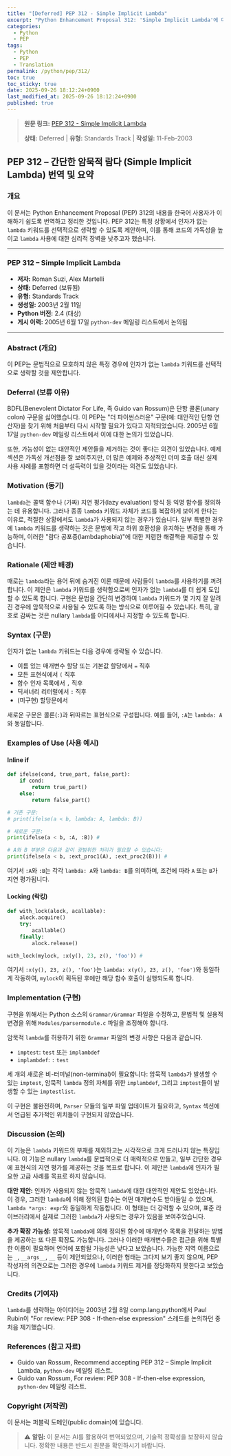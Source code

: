 ```yaml
---
title: "[Deferred] PEP 312 - Simple Implicit Lambda"
excerpt: "Python Enhancement Proposal 312: 'Simple Implicit Lambda'에 대한 한국어 번역입니다."
categories:
  - Python
  - PEP
tags:
  - Python
  - PEP
  - Translation
permalink: /python/pep/312/
toc: true
toc_sticky: true
date: 2025-09-26 18:12:24+0900
last_modified_at: 2025-09-26 18:12:24+0900
published: true
---
```

> **원문 링크:** [PEP 312 - Simple Implicit Lambda](https://peps.python.org/pep-0312/)
>
> **상태:** Deferred | **유형:** Standards Track | **작성일:** 11-Feb-2003

## PEP 312 – 간단한 암묵적 람다 (Simple Implicit Lambda) 번역 및 요약

### 개요
이 문서는 Python Enhancement Proposal (PEP) 312의 내용을 한국어 사용자가 이해하기 쉽도록 번역하고 정리한 것입니다. PEP 312는 특정 상황에서 인자가 없는 `lambda` 키워드를 선택적으로 생략할 수 있도록 제안하며, 이를 통해 코드의 가독성을 높이고 `lambda` 사용에 대한 심리적 장벽을 낮추고자 했습니다.

---

### PEP 312 – Simple Implicit Lambda

*   **저자:** Roman Suzi, Alex Martelli
*   **상태:** Deferred (보류됨)
*   **유형:** Standards Track
*   **생성일:** 2003년 2월 11일
*   **Python 버전:** 2.4 (대상)
*   **게시 이력:** 2005년 6월 17일 `python-dev` 메일링 리스트에서 논의됨

---

### Abstract (개요)

이 PEP는 문법적으로 모호하지 않은 특정 경우에 인자가 없는 `lambda` 키워드를 선택적으로 생략할 것을 제안합니다.

### Deferral (보류 이유)

BDFL(Benevolent Dictator For Life, 즉 Guido van Rossum)은 단항 콜론(unary colon) 구문을 싫어했습니다. 이 PEP는 "더 파이썬스러운" 구문(예: 대안적인 단항 연산자)을 찾기 위해 처음부터 다시 시작할 필요가 있다고 지적되었습니다. 2005년 6월 17일 `python-dev` 메일링 리스트에서 이에 대한 논의가 있었습니다.

또한, 가능성이 없는 대안적인 제안들을 제거하는 것이 좋다는 의견이 있었습니다. 예제 섹션은 가독성 개선점을 잘 보여주지만, 더 많은 예제와 추상적인 더미 호출 대신 실제 사용 사례를 포함하면 더 설득력이 있을 것이라는 의견도 있었습니다.

### Motivation (동기)

`lambda`는 콜백 함수나 (가짜) 지연 평가(lazy evaluation) 방식 등 익명 함수를 정의하는 데 유용합니다. 그러나 종종 `lambda` 키워드 자체가 코드를 복잡하게 보이게 한다는 이유로, 적절한 상황에서도 `lambda`가 사용되지 않는 경우가 있습니다. 일부 특별한 경우에 `lambda` 키워드를 생략하는 것은 문법에 작고 하위 호환성을 유지하는 변경을 통해 가능하며, 이러한 "람다 공포증(lambdaphobia)"에 대한 저렴한 해결책을 제공할 수 있습니다.

### Rationale (제안 배경)

때로는 `lambda`라는 용어 뒤에 숨겨진 이론 때문에 사람들이 `lambda`를 사용하기를 꺼려 합니다. 이 제안은 `lambda` 키워드를 생략함으로써 인자가 없는 `lambda`를 더 쉽게 도입할 수 있도록 합니다. 구현은 문법을 간단히 변경하여 `lambda` 키워드가 몇 가지 잘 알려진 경우에 암묵적으로 사용될 수 있도록 하는 방식으로 이루어질 수 있습니다. 특히, 괄호로 감싸는 것은 nullary `lambda`를 어디에서나 지정할 수 있도록 합니다.

### Syntax (구문)

인자가 없는 `lambda` 키워드는 다음 경우에 생략될 수 있습니다.

*   이름 있는 매개변수 할당 또는 기본값 할당에서 `=` 직후
*   모든 표현식에서 `(` 직후
*   함수 인자 목록에서 `,` 직후
*   딕셔너리 리터럴에서 `:` 직후
*   (미구현) 할당문에서

새로운 구문은 콜론(`:`)과 뒤따르는 표현식으로 구성됩니다. 예를 들어, `:A`는 `lambda: A`와 동일합니다.

### Examples of Use (사용 예시)

#### Inline if

```python
def ifelse(cond, true_part, false_part):
    if cond:
        return true_part()
    else:
        return false_part()

# 기존 구문:
# print(ifelse(a < b, lambda: A, lambda: B))

# 새로운 구문:
print(ifelse(a < b, :A, :B)) #

# A와 B 부분은 다음과 같이 광범위한 처리가 필요할 수 있습니다:
print(ifelse(a < b, :ext_proc1(A), :ext_proc2(B))) #
```
여기서 `:A`와 `:B`는 각각 `lambda: A`와 `lambda: B`를 의미하며, 조건에 따라 `A` 또는 `B`가 지연 평가됩니다.

#### Locking (락킹)

```python
def with_lock(alock, acallable):
    alock.acquire()
    try:
        acallable()
    finally:
        alock.release()

with_lock(mylock, :x(y(), 23, z(), 'foo')) #
```
여기서 `:x(y(), 23, z(), 'foo')`는 `lambda: x(y(), 23, z(), 'foo')`와 동일하게 작동하여, `mylock`이 획득된 후에만 해당 함수 호출이 실행되도록 합니다.

### Implementation (구현)

구현을 위해서는 Python 소스의 `Grammar/Grammar` 파일을 수정하고, 문법적 및 실용적 변경을 위해 `Modules/parsermodule.c` 파일을 조정해야 합니다.

암묵적 `lambda`를 허용하기 위한 `Grammar` 파일의 변경 사항은 다음과 같습니다.

*   `imptest`: `test` 또는 `implambdef`
*   `implambdef`: `:` `test`

세 개의 새로운 비-터미널(non-terminal)이 필요합니다: 암묵적 `lambda`가 발생할 수 있는 `imptest`, 암묵적 `lambda` 정의 자체를 위한 `implambdef`, 그리고 `imptest`들이 발생할 수 있는 `imptestlist`.

이 구현은 불완전하며, `Parser` 모듈의 일부 파일 업데이트가 필요하고, `Syntax` 섹션에서 언급된 추가적인 위치들이 구현되지 않았습니다.

### Discussion (논의)

이 기능은 `lambda` 키워드의 부재를 제외하고는 시각적으로 크게 드러나지 않는 특징입니다. 이 기능은 nullary `lambda`를 문법적으로 더 매력적으로 만들고, 일부 간단한 경우에 표현식의 지연 평가를 제공하는 것을 목표로 합니다. 이 제안은 `lambda`에 인자가 필요한 고급 사례를 목표로 하지 않습니다.

**대안 제안:**
인자가 사용되지 않는 암묵적 `lambda`에 대한 대안적인 제안도 있었습니다. 이 경우, 그러한 `lambda`에 의해 정의된 함수는 어떤 매개변수도 받아들일 수 있으며, `lambda *args: expr`와 동일하게 작동합니다. 이 형태는 더 강력할 수 있으며, 표준 라이브러리에서 실제로 그러한 `lambda`가 사용되는 경우가 있음을 보여주었습니다.

**추가 확장 가능성:**
암묵적 `lambda`에 의해 정의된 함수에 매개변수 목록을 전달하는 방법을 제공하는 또 다른 확장도 가능합니다. 그러나 이러한 매개변수들은 접근을 위해 특별한 이름이 필요하며 언어에 포함될 가능성은 낮다고 보았습니다. 가능한 지역 이름으로는 `_`, `__args__`, `__` 등이 제안되었으나, 이러한 형태는 그다지 보기 좋지 않으며, PEP 작성자의 의견으로는 그러한 경우에 `lambda` 키워드 제거를 정당화하지 못한다고 보았습니다.

### Credits (기여자)

`lambda`를 생략하는 아이디어는 2003년 2월 8일 comp.lang.python에서 Paul Rubin이 "For review: PEP 308 - If-then-else expression" 스레드를 논의하던 중 처음 제기했습니다.

### References (참고 자료)

*   Guido van Rossum, Recommend accepting PEP 312 – Simple Implicit Lambda, `python-dev` 메일링 리스트.
*   Guido van Rossum, For review: PEP 308 - If-then-else expression, `python-dev` 메일링 리스트.

### Copyright (저작권)

이 문서는 퍼블릭 도메인(public domain)에 있습니다.

> ⚠️ **알림:** 이 문서는 AI를 활용하여 번역되었으며, 기술적 정확성을 보장하지 않습니다. 정확한 내용은 반드시 원문을 확인하시기 바랍니다.